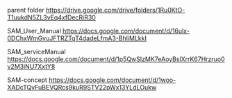 parent folder              https://drive.google.com/drive/folders/1Ru0KtO-T1uukdN5ZL3vEq4xfDecRiR30

SAM_User_Manual            https://docs.google.com/document/d/16ulx-0DChxWmGvuJFTRZTqT4dadeLfmA3-BhliMLkkI

SAM_serviceManual          https://docs.google.com/document/d/1p5QwSIzMK7eAoyBslXrrK67Hrzruo0v2M3iNU7XxtY8

SAM-concept                https://docs.google.com/document/d/1woo-XADcTQvFuBEVQRcs9kuR9STV22pWx13YLdLOukw


